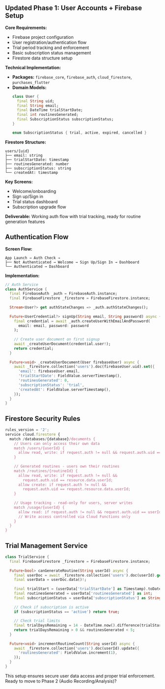 ## Updated Phase 1: User Accounts + Firebase Setup

**Core Requirements:**
- Firebase project configuration
- User registration/authentication flow
- Trial period tracking and enforcement
- Basic subscription status management
- Firestore data structure setup

**Technical Implementation:**
- **Packages:** `firebase_core`, `firebase_auth`, `cloud_firestore`, `purchases_flutter`
- **Domain Models:**
  ```dart
  class User {
    final String uid;
    final String email;
    final DateTime trialStartDate;
    final int routinesGenerated;
    final SubscriptionStatus subscriptionStatus;
  }
  
  enum SubscriptionStatus { trial, active, expired, cancelled }
  ```

**Firestore Structure:**
```
users/{uid}
├── email: string
├── trialStartDate: timestamp
├── routinesGenerated: number
├── subscriptionStatus: string
└── createdAt: timestamp
```

**Key Screens:**
- Welcome/onboarding
- Sign up/Sign in
- Trial status dashboard
- Subscription upgrade flow

**Deliverable:** Working auth flow with trial tracking, ready for routine generation features

## Authentication Flow

**Screen Flow:**
```
App Launch → Auth Check → 
├── Not Authenticated → Welcome → Sign Up/Sign In → Dashboard
└── Authenticated → Dashboard
```

**Implementation:**
```dart
// Auth Service
class AuthService {
  final FirebaseAuth _auth = FirebaseAuth.instance;
  final FirebaseFirestore _firestore = FirebaseFirestore.instance;
  
  Stream<User?> get authStateChanges => _auth.authStateChanges();
  
  Future<UserCredential?> signUp(String email, String password) async {
    final credential = await _auth.createUserWithEmailAndPassword(
      email: email, password: password
    );
    
    // Create user document on first signup
    await _createUserDocument(credential.user!);
    return credential;
  }
  
  Future<void> _createUserDocument(User firebaseUser) async {
    await _firestore.collection('users').doc(firebaseUser.uid).set({
      'email': firebaseUser.email,
      'trialStartDate': FieldValue.serverTimestamp(),
      'routinesGenerated': 0,
      'subscriptionStatus': 'trial',
      'createdAt': FieldValue.serverTimestamp(),
    });
  }
}
```

## Firestore Security Rules

```javascript
rules_version = '2';
service cloud.firestore {
  match /databases/{database}/documents {
    // Users can only access their own data
    match /users/{userId} {
      allow read, write: if request.auth != null && request.auth.uid == userId;
    }
    
    // Generated routines - users own their routines
    match /routines/{routineId} {
      allow read, write: if request.auth != null && 
        request.auth.uid == resource.data.userId;
      allow create: if request.auth != null && 
        request.auth.uid == request.resource.data.userId;
    }
    
    // Usage tracking - read-only for users, server writes
    match /usage/{userId} {
      allow read: if request.auth != null && request.auth.uid == userId;
      // Write access controlled via Cloud Functions only
    }
  }
}
```

## Trial Management Service

```dart
class TrialService {
  final FirebaseFirestore _firestore = FirebaseFirestore.instance;
  
  Future<bool> canGenerateRoutine(String userId) async {
    final userDoc = await _firestore.collection('users').doc(userId).get();
    final userData = userDoc.data()!;
    
    final trialStart = (userData['trialStartDate'] as Timestamp).toDate();
    final routinesGenerated = userData['routinesGenerated'] as int;
    final subscriptionStatus = userData['subscriptionStatus'] as String;
    
    // Check if subscription is active
    if (subscriptionStatus == 'active') return true;
    
    // Check trial limits
    final trialDaysRemaining = 14 - DateTime.now().difference(trialStart).inDays;
    return trialDaysRemaining > 0 && routinesGenerated < 5;
  }
  
  Future<void> incrementRoutineCount(String userId) async {
    await _firestore.collection('users').doc(userId).update({
      'routinesGenerated': FieldValue.increment(1),
    });
  }
}
```

This setup ensures secure user data access and proper trial enforcement. Ready to move to Phase 2 (Audio Recording/Analysis)?